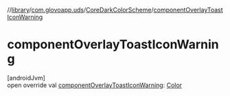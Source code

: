 //[library](../../../index.md)/[com.glovoapp.uds](../index.md)/[CoreDarkColorScheme](index.md)/[componentOverlayToastIconWarning](component-overlay-toast-icon-warning.md)

# componentOverlayToastIconWarning

[androidJvm]\
open override val [componentOverlayToastIconWarning](component-overlay-toast-icon-warning.md): [Color](https://developer.android.com/reference/kotlin/androidx/compose/ui/graphics/Color.html)
